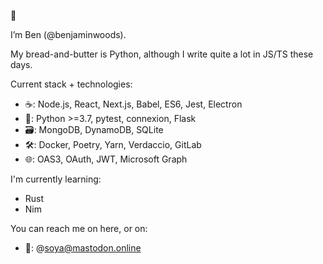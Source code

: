 👋

I’m Ben (@benjaminwoods).

My bread-and-butter is Python, although I write quite a lot in JS/TS these days.

Current stack + technologies:
- ☕: Node.js, React, Next.js, Babel, ES6, Jest, Electron
- 🐍: Python >=3.7, pytest, connexion, Flask
- 🗃️: MongoDB, DynamoDB, SQLite
- 🛠️: Docker, Poetry, Yarn, Verdaccio, GitLab
- 🌐: OAS3, OAuth, JWT, Microsoft Graph

I'm currently learning:
- Rust
- Nim

You can reach me on here, or on:
- 🐘: @soya@mastodon.online
